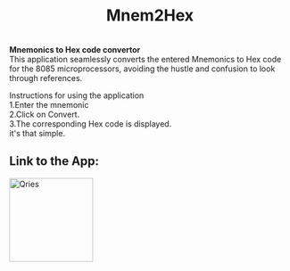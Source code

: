 <h1 align='center'>Mnem2Hex</h1> <br>
<b><b1>Mnemonics to Hex code convertor</b1> <br> </b>
This application seamlessly converts the entered Mnemonics to Hex code for the 8085 microprocessors, avoiding the hustle and confusion to look through references.<br>
<p>     
Instructions for using the application<br>
1.Enter the mnemonic<br>
2.Click on Convert.<br>
3.The corresponding Hex code is displayed.<br>
it's that simple.<br>


**Link to the App:**
-----------------------------------------------------------------
</a>

<a href="https://play.google.com/store/apps/details?id=com.zndvelopers.Mnem2Hexsahq">
         <img alt="Qries" src="https://i.ibb.co/zZbyQmR/en-badge-web-generic.png"
         width=150" >
      </a>
